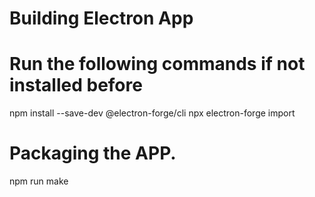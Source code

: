 # Building Electron App
# Run the following commands if not installed before
npm install --save-dev @electron-forge/cli
npx electron-forge import

# Packaging the APP.
npm run make